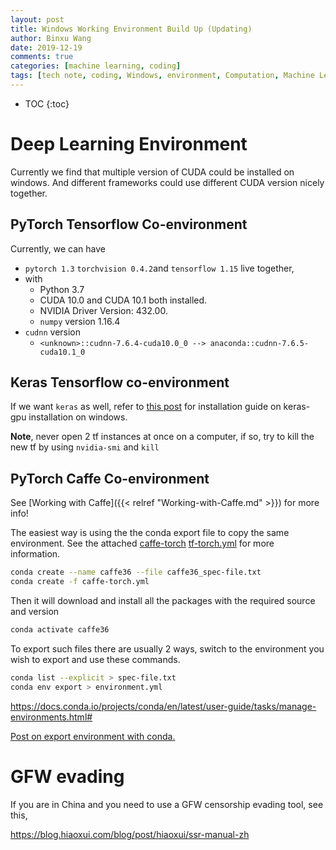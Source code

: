 ```yaml
---
layout: post
title: Windows Working Environment Build Up (Updating)
author: Binxu Wang
date: 2019-12-19
comments: true
categories: [machine learning, coding]
tags: [tech note, coding, Windows, environment, Computation, Machine Learning]
---
```

* TOC
{:toc}
# Deep Learning Environment

Currently we find that multiple version of CUDA could be installed on windows. And different frameworks could use different CUDA version nicely together. 

## PyTorch Tensorflow Co-environment

Currently, we can have 

* `pytorch 1.3` `torchvision 0.4.2`and `tensorflow 1.15` live together, 
* with 
  * Python 3.7
  * CUDA 10.0 and CUDA 10.1 both installed. 
  * NVIDIA Driver Version: 432.00. 
  * `numpy` version 1.16.4
* `cudnn` version
  *  `<unknown>::cudnn-7.6.4-cuda10.0_0 --> anaconda::cudnn-7.6.5-cuda10.1_0`

## Keras Tensorflow co-environment

If we want `keras` as well, refer to [this post](https://github.com/antoniosehk/keras-tensorflow-windows-installation) for installation guide on keras-gpu installation on windows.

**Note**, never open 2 tf instances at once on a computer, if so, try to kill the new tf by using `nvidia-smi` and `kill`

## PyTorch Caffe Co-environment

See [Working with Caffe]({{< relref "Working-with-Caffe.md" >}}) for more info! 

The easiest way is using the the conda export file to copy the same environment. See the attached [caffe-torch](..\assets\resource\caffe-torch.yml)  [tf-torch.yml](..\assets\resource\tf-torch.yml)  for more information. 

```bash
conda create --name caffe36 --file caffe36_spec-file.txt
conda create -f caffe-torch.yml
```

Then it will download and install all the packages with the required source and version

```bash
conda activate caffe36
```



To export such files there are usually 2 ways, switch to the environment you wish to export and use these commands. 

```bash
conda list --explicit > spec-file.txt
conda env export > environment.yml
```

https://docs.conda.io/projects/conda/en/latest/user-guide/tasks/manage-environments.html#

[Post on export environment with conda.](https://medium.com/@shandou/export-and-create-conda-environment-with-yml-5de619fe5a2) 



# GFW evading

If you are in China and you need to use a GFW censorship evading tool, see this, 

https://blog.hiaoxui.com/blog/post/hiaoxui/ssr-manual-zh